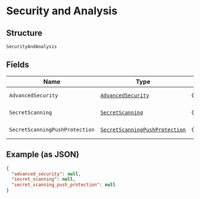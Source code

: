 
# Security and Analysis

## Structure

`SecurityAndAnalysis`

## Fields

| Name | Type | Tags | Description | Getter | Setter |
|  --- | --- | --- | --- | --- | --- |
| `AdvancedSecurity` | [`AdvancedSecurity`](../../doc/models/advanced-security.md) | Optional | - | AdvancedSecurity getAdvancedSecurity() | setAdvancedSecurity(AdvancedSecurity advancedSecurity) |
| `SecretScanning` | [`SecretScanning`](../../doc/models/secret-scanning.md) | Optional | - | SecretScanning getSecretScanning() | setSecretScanning(SecretScanning secretScanning) |
| `SecretScanningPushProtection` | [`SecretScanningPushProtection`](../../doc/models/secret-scanning-push-protection.md) | Optional | - | SecretScanningPushProtection getSecretScanningPushProtection() | setSecretScanningPushProtection(SecretScanningPushProtection secretScanningPushProtection) |

## Example (as JSON)

```json
{
  "advanced_security": null,
  "secret_scanning": null,
  "secret_scanning_push_protection": null
}
```


